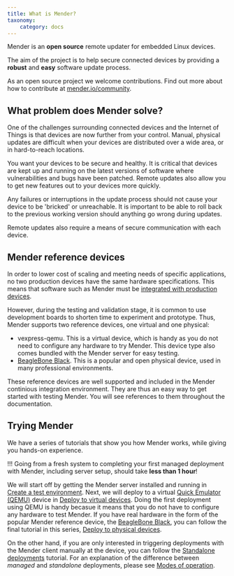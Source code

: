 ```yaml
---
title: What is Mender?
taxonomy:
    category: docs
---
```


Mender is an **open source** remote updater for embedded Linux devices.

The aim of the project is to help secure connected devices by providing a **robust** and **easy** software update process.

As an open source project we welcome contributions. Find out more about how to contribute at [mender.io/community](https://mender.io/community?target=_blank).


## What problem does Mender solve?

One of the challenges surrounding connected devices and the Internet of Things is that devices are now further from your control. Manual, physical updates are difficult when your devices are distributed over a wide area, or in hard-to-reach locations.

You want your devices to be secure and healthy. It is critical that devices are kept up and running on the latest versions of software where vulnerabilities and bugs have been patched. Remote updates also allow you to get new features out to your devices more quickly.

Any failures or interruptions in the update process should not cause your device to be 'bricked' or unreachable. It is important to be able to roll back to the previous working version should anything go wrong during updates.

Remote updates also require a means of secure communication with each device.


## Mender reference devices

In order to lower cost of scaling and meeting needs of specific applications, no two production devices have the same hardware specifications.
This means that software such as Mender must be [integrated with production devices](../../Devices).

However, during the testing and validation stage, it is common to use development boards to shorten time to experiment and prototype.
Thus, Mender supports two reference devices, one virtual and one physical:

* vexpress-qemu. This is a virtual device, which is handy as you do not need to configure any hardware to try Mender. This device type also comes bundled with the Mender server for easy testing.
* [BeagleBone Black](https://beagleboard.org/black?target=_blank). This is a popular and open physical device, used in many professional environments.

These reference devices are well supported and included in the Mender continious integration environment.
They are thus an easy way to get started with testing Mender.
You will see references to them throughout the documentation.


## Trying Mender

We have a series of tutorials that show you how Mender works, while giving you hands-on experience.

!!! Going from a fresh system to completing your first managed deployment with Mender, including server setup, should take **less than 1 hour**!

We will start off by getting the Mender server installed and running in [Create a test environment](../Create-a-test-environment).
Next, we will deploy to a virtual [Quick Emulator (QEMU)](http://qemu.org?target=_blank) device in [Deploy to virtual devices](../Deploy-to-virtual-devices).
Doing the first deployment using QEMU is handy becasue it means that you do not have to configure any hardware to test Mender.
If you have real hardware in the form of the popular Mender reference device, the [BeagleBone Black](https://beagleboard.org/black?target=_blank),
you can follow the final tutorial in this series, [Deploy to physical devices](../Deploy-to-physical-devices).

On the other hand, if you are only interested in triggering deployments with the Mender client manually at the device,
you can follow the [Standalone deployments](../Standalone-deployments) tutorial. For an explanation of the
difference between *managed* and *standalone* deployments, please see
[Modes of operation](../../Architecture/overview#modes-of-operation).
